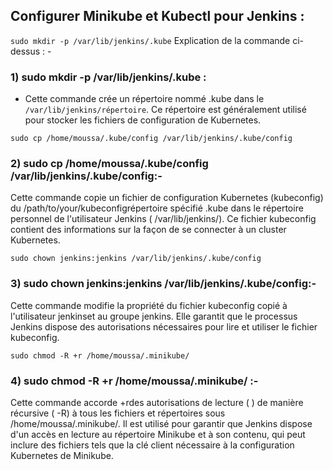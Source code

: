 ## Configurer Minikube et Kubectl pour Jenkins :

`sudo mkdir -p /var/lib/jenkins/.kube`
Explication de la commande ci-dessus : -

### 1) sudo mkdir -p /var/lib/jenkins/.kube : 
- Cette commande crée un répertoire nommé .kube dans le `/var/lib/jenkins/répertoire`. 
Ce répertoire est généralement utilisé pour stocker les fichiers de configuration de Kubernetes.

`sudo cp /home/moussa/.kube/config /var/lib/jenkins/.kube/config`

### 2) sudo cp /home/moussa/.kube/config /var/lib/jenkins/.kube/config:-
Cette commande copie un fichier de configuration Kubernetes (kubeconfig) du /path/to/your/kubeconfigrépertoire spécifié .kube dans le répertoire personnel de l'utilisateur Jenkins ( /var/lib/jenkins/). Ce fichier kubeconfig contient des informations sur la façon de se connecter à un cluster Kubernetes.

`sudo chown jenkins:jenkins /var/lib/jenkins/.kube/config`

### 3) sudo chown jenkins:jenkins /var/lib/jenkins/.kube/config:-
Cette commande modifie la propriété du fichier kubeconfig copié à l'utilisateur jenkinset au groupe jenkins. 
Elle garantit que le processus Jenkins dispose des autorisations nécessaires pour lire et utiliser le fichier kubeconfig.

`sudo chmod -R +r /home/moussa/.minikube/`

### 4) sudo chmod -R +r /home/moussa/.minikube/ :-
Cette commande accorde +rdes autorisations de lecture ( ) de manière récursive ( -R) à tous les fichiers et répertoires sous 
/home/moussa/.minikube/. Il est utilisé pour garantir que Jenkins dispose d'un accès en lecture au répertoire Minikube et à son contenu, qui peut inclure des fichiers tels que la clé client nécessaire à la configuration Kubernetes de Minikube.

